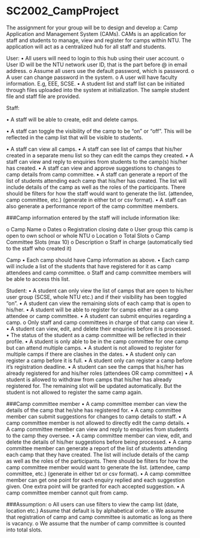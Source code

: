 # SC2002_CampProject
The assignment for your group will be to design and develop a: Camp Application and Management System (CAMs). CAMs is an application for staff and students to manage, view and register for camps within NTU. The application will act as a centralized hub for all staff and  students. 

User:
• All users will need to login to this hub using their user account. 
o User ID will be the NTU network user ID, that is the part before @ in email 
address.
o Assume all users use the default password, which is password. 
o A user can change password in the system. 
o A user will have faculty information. E.g, EEE, SCSE. 
• A student list and staff list can be initiated through files uploaded into the system at 
initialization. The sample student file and staff file are provided. 


Staff:

• A staff will be able to create, edit and delete camps.

• A staff can toggle the visibility of the camp to be “on” or “off”. This will be reflected 
in the camp list that will be visible to students. 

• A staff can view all camps.
• A staff can see list of camps that his/her created in a separate menu list so they can 
edit the camps they created. 
• A staff can view and reply to enquiries from students to the camp(s) his/her has 
created.
• A staff can view and approve suggestions to changes to camp details from camp 
committee.
• A staff can generate a report of the list of students attending each camp that his/her
has created. The list will include details of the camp as well as the roles of the 
participants. There should be filters for how the staff would want to generate the list. 
(attendee, camp committee, etc.) (generate in either txt or csv format). 
• A staff can also generate a performance report of the camp committee members.

###Camp information entered by the staff will include information like:

o Camp Name
o Dates
o Registration closing date
o User group this camp is open to own school or whole NTU
o Location
o Total Slots
o Camp Committee Slots (max 10)
o Description
o Staff in charge (automatically tied to the staff who created it)


Camp
• Each camp should have Camp information as above.
• Each camp will include a list of the students that have registered for it as camp 
attendees and camp committee. 
o Staff and camp committee members will be able to access this list.


Student:
• A student can only view the list of camps that are open to his/her user group (SCSE, 
whole NTU etc.) and if their visibility has been toggled “on”.
• A student can view the remaining slots of each camp that is open to his/her.
• A student will be able to register for camps either as a camp attendee or camp 
committee.
• A student can submit enquiries regarding a camp. 
o Only staff and camp committees in charge of that camp can view it.
• A student can view, edit, and delete their enquiries before it is processed.
• The status of the student as a camp committee will be reflected in their profile.
• A student is only able to be in the camp committee for one camp but can attend 
multiple camps.
• A student is not allowed to register for multiple camps if there are clashes in the 
dates. 
• A student only can register a camp before it is full.
• A student only can register a camp before it’s registration deadline.
• A student can see the camps that his/her has already registered for and his/her roles 
(attendees OR camp committee)
• A student is allowed to withdraw from camps that his/her has already registered for. 
The remaining slot will be updated automatically. But the student is not allowed to 
register the same camp again.

###Camp committee member
• A camp committee member can view the details of the camp that he/she has
registered for.
• A camp committee member can submit suggestions for changes to camp details to 
staff.
• A camp committee member is not allowed to directly edit the camp details.
• A camp committee member can view and reply to enquiries from students to the 
camp they oversee. 
• A camp committee member can view, edit, and delete the details of his/her 
suggestions before being processed. 
• A camp committee member can generate a report of the list of students attending 
each camp that they have created. The list will include details of the camp as well as 
the roles of the participants. There should be filters for how the camp committee 
member would want to generate the list. (attendee, camp committee, etc.) (generate in 
either txt or csv format). 
• A camp committee member can get one point for each enquiry replied and each 
suggestion given. One extra point will be granted for each accepted suggestion. 
• A camp committee member cannot quit from camp. 

###Assumption:
o All users can use filters to view the camp list (date, location etc.) Assume that 
default is by alphabetical order. 
o We assume that registration of camp and camp committee is automatic as long 
as there is vacancy.
o We assume that the number of camp committee is counted into total slots.  
